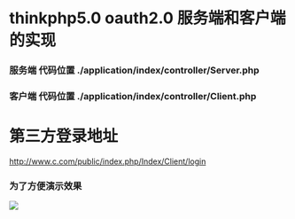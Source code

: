 # thinkphp5.0 oauth2.0 服务端和客户端的实现
### 服务端 代码位置 ./application/index/controller/Server.php
### 客户端 代码位置 ./application/index/controller/Client.php
# 第三方登录地址 
http://www.c.com/public/index.php/Index/Client/login
### 为了方便演示效果

![](https://raw.githubusercontent.com/shophome/tp_auth2.0_server_client/master/Screen.gif)
